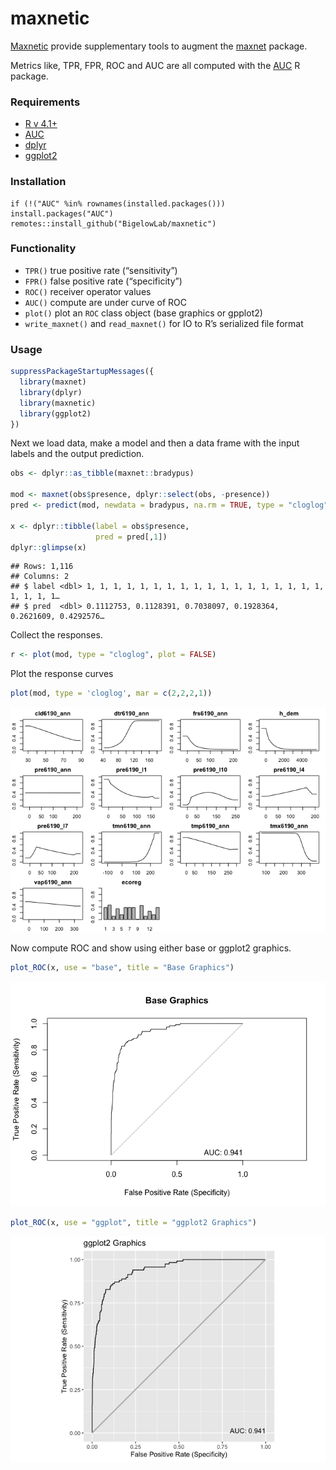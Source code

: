 maxnetic
================

[Maxnetic](https://github.com/BigelowLab/maxnetic) provide supplementary
tools to augment the [maxnet](https://CRAN.R-project.org/package=maxnet)
package.

Metrics like, TPR, FPR, ROC and AUC are all computed with the
[AUC](https://CRAN.R-project.org/package=AUC) R package.

### Requirements

- [R v 4.1+](https://www.r-project.org/)
- [AUC](https://CRAN.R-project.org/package=AUC)
- [dplyr](https://CRAN.R-project.org/package=dplyr)
- [ggplot2](https://CRAN.R-project.org/package=ggplot2)

### Installation

    if (!("AUC" %in% rownames(installed.packages())) install.packages("AUC")
    remotes::install_github("BigelowLab/maxnetic")

### Functionality

- `TPR()` true positive rate (“sensitivity”)
- `FPR()` false positive rate (“specificity”)
- `ROC()` receiver operator values
- `AUC()` compute are under curve of ROC
- `plot()` plot an `ROC` class object (base graphics or gpplot2)
- `write_maxnet()` and `read_maxnet()` for IO to R’s serialized file
  format

### Usage

``` r
suppressPackageStartupMessages({
  library(maxnet)
  library(dplyr)
  library(maxnetic)
  library(ggplot2)
})
```

Next we load data, make a model and then a data frame with the input
labels and the output prediction.

``` r
obs <- dplyr::as_tibble(maxnet::bradypus)

mod <- maxnet(obs$presence, dplyr::select(obs, -presence))
pred <- predict(mod, newdata = bradypus, na.rm = TRUE, type = "cloglog")

x <- dplyr::tibble(label = obs$presence,
                   pred = pred[,1])
dplyr::glimpse(x)
```

    ## Rows: 1,116
    ## Columns: 2
    ## $ label <dbl> 1, 1, 1, 1, 1, 1, 1, 1, 1, 1, 1, 1, 1, 1, 1, 1, 1, 1, 1, 1, 1, 1…
    ## $ pred  <dbl> 0.1112753, 0.1128391, 0.7038097, 0.1928364, 0.2621609, 0.4292576…

Collect the responses.

``` r
r <- plot(mod, type = "cloglog", plot = FALSE)
```

Plot the response curves

``` r
plot(mod, type = 'cloglog', mar = c(2,2,2,1))
```

![](README_files/figure-gfm/plot_response-1.png)<!-- -->

Now compute ROC and show using either base or ggplot2 graphics.

``` r
plot_ROC(x, use = "base", title = "Base Graphics")
```

![](README_files/figure-gfm/roc-1.png)<!-- -->

``` r
plot_ROC(x, use = "ggplot", title = "ggplot2 Graphics")
```

![](README_files/figure-gfm/roc-2.png)<!-- -->
